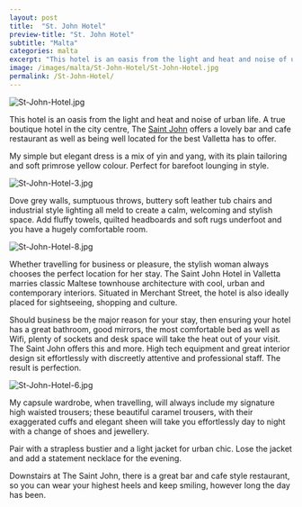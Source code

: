 ```yaml
---
layout: post
title:  "St. John Hotel"
preview-title: "St. John Hotel"
subtitle: "Malta"
categories: malta
excerpt: "This hotel is an oasis from the light and heat and noise of urban life. A true boutique hotel in the city centre, The Saint John offers a lovely bar and cafe restaurant as well as being well located for the best" 
image: /images/malta/St-John-Hotel/St-John-Hotel.jpg
permalink: /St-John-Hotel/
---
```

<img src="{{ '/images/malta/St-John-Hotel/St-John-Hotel.jpg' | prepend: SourceUrl }}" alt="St-John-Hotel.jpg">
 
This hotel is an oasis from the light and heat and noise of urban life. A true boutique hotel in the city centre, The <a href="https://thesaintjohnmalta.com/" target="_blank">Saint John</a> offers a lovely bar and cafe restaurant as well as being well located for the best Valletta has to offer. 

My simple but elegant dress is a mix of yin and yang, with its plain tailoring and soft primrose yellow colour. Perfect for barefoot lounging in style.

 <div class="row no-gutters">
    <div class="col-md-6 col-sm-12">
        <div class="post-left-image" style="background: url(../images/malta/St-John-Hotel/St-John-Hotel-2.jpg) no-repeat; background-size: cover; margin-right: 0.5rem; max-height: 600px !important"></div>
    </div>
    <div class="col-md-6 col-sm-12">
        <div class="post-right-image" style="background: url(../images/malta/St-John-Hotel/St-John-Hotel-1.jpg) no-repeat; background-size: cover; margin-left: 0.5rem; max-height: 600px !important"></div>
    </div>
</div>

<img src="{{ '/images/malta/St-John-Hotel/St-John-Hotel-3.jpg' | prepend: SourceUrl }}" alt="St-John-Hotel-3.jpg">

<div class="row no-gutters">
    <div class="col-md-6 col-sm-12">
        <div class="post-left-image" style="background: url(../images/malta/St-John-Hotel/St-John-Hotel-4.jpg) no-repeat; background-size: cover; margin-right: 0.5rem; max-height: 600px !important"></div>
    </div>
    <div class="col-md-6 col-sm-12">
        <div class="post-right-image" style="background: url(../images/malta/St-John-Hotel/St-John-Hotel-5.jpg) no-repeat; background-size: cover; margin-left: 0.5rem; max-height: 600px !important"></div>
    </div>
</div>

Dove grey walls, sumptuous throws, buttery soft leather tub chairs and industrial style lighting all meld to create a calm, welcoming and stylish space. Add fluffy towels, quilted headboards and soft rugs underfoot and you have a hugely comfortable room.

<img src="{{ '/images/malta/St-John-Hotel/St-John-Hotel-8.jpg' | prepend: SourceUrl }}" alt="St-John-Hotel-8.jpg">

Whether travelling for business or pleasure, the stylish woman always chooses the perfect location for her stay. The Saint John Hotel in Valletta marries classic Maltese townhouse architecture with cool, urban and contemporary interiors. Situated in Merchant Street, the hotel is also ideally placed for sightseeing, shopping and culture.

Should business be the major reason for your stay, then ensuring your hotel has a great bathroom, good mirrors, the most comfortable bed as well as Wifi, plenty of sockets and desk space will take the heat out of your visit. The Saint John offers this and more. High tech equipment and great interior design sit effortlessly with discreetly attentive and professional staff. The result is perfection.

<div class="row no-gutters">
    <div class="col-md-6 col-sm-12">
        <div class="post-left-image" style="background: url(../images/malta/St-John-Hotel/St-John-Hotel-7.jpg) no-repeat; background-size: cover; margin-right: 0.5rem; max-height: 600px !important"></div>
    </div>
    <div class="col-md-6 col-sm-12">
        <div class="post-right-image" style="background: url(../images/malta/St-John-Hotel/St-John-Hotel-9.jpg) no-repeat; background-size: cover; margin-left: 0.5rem; max-height: 600px !important"></div>
    </div>
</div>

<img src="{{ '/images/malta/St-John-Hotel/St-John-Hotel-6.jpg' | prepend: SourceUrl }}" alt="St-John-Hotel-6.jpg">

My capsule wardrobe, when travelling, will always include my signature high waisted trousers; these beautiful caramel trousers, with their exaggerated cuffs and elegant sheen will take you effortlessly day to night with a change of shoes and jewellery.

Pair with a strapless bustier and a light jacket for urban chic. Lose the jacket and add a statement necklace for the evening.

Downstairs at The Saint John, there is a great bar and cafe style restaurant, so you can wear your highest heels and keep smiling, however long the day has been.

<div class="row no-gutters">
    <div class="col-md-6 col-sm-12">
        <div class="post-left-image" style="background: url(../images/malta/St-John-Hotel/St-John-Hotel-11.jpg) no-repeat; background-size: cover; margin-right: 0.5rem; max-height: 600px !important"></div>
    </div>
    <div class="col-md-6 col-sm-12">
        <div class="post-right-image" style="background: url(../images/malta/St-John-Hotel/St-John-Hotel-10.jpg) no-repeat; background-size: cover; margin-left: 0.5rem; max-height: 600px !important"></div>
    </div>
</div>